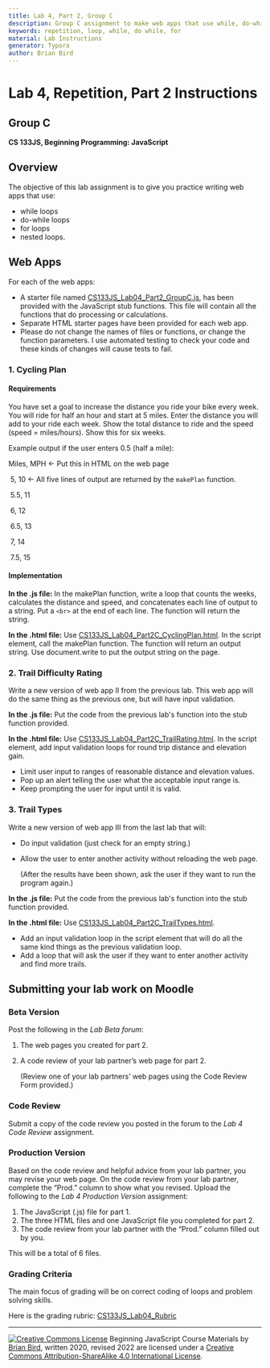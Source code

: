 ```yaml
---
title: Lab 4, Part 2, Group C
description: Group C assignment to make web apps that use while, do-while, and for loops as well as nested loops.
keywords: repetition, loop, while, do while, for
material: Lab Instructions
generator: Typora
author: Brian Bird
---
```



<h1>Lab 4, Repetition, Part 2 Instructions</h1>

<h2>Group C</h2>

**CS 133JS, Beginning Programming: JavaScript**

## Overview

The objective of this lab assignment is to give you practice writing web apps that use:  

- while loops
- do-while loops
- for loops
- nested loops.

## Web Apps

For each of the web apps:

- A starter file named [CS133JS_Lab04_Part2_GroupC.js](https://lcc-cit.github.io/CS133JS-CourseMaterials/Labs/Lab04/CS133JS_Lab04_Part2_GroupC.js), has been provided with the JavaScript stub functions. This file will contain all the functions that do processing or calculations.
- Separate HTML starter pages have been provided for each web app.
- Please do not change the names of files or functions, or change the function parameters. I use automated testing to check your code and these kinds of changes will cause tests to fail.

### 1. Cycling Plan

#### Requirements

You have set a goal to increase the distance you ride your bike every week. You will ride for half an hour and start at 5 miles. Enter the distance you will add to your ride each week. Show the total distance to ride and the speed (speed = miles/hours). Show this for six weeks. 

Example output if the user enters 0.5 (half a mile):


Miles, MPH        &leftarrow; Put this in HTML on the web page

​     5,      10          &leftarrow; All five lines of output are returned by the `makePlan` function.

​     5.5,   11

​     6,      12

​     6.5,   13

​     7,      14

​     7.5,   15

#### Implementation

**In the .js file:** In the makePlan function, write a loop that counts the weeks, calculates the distance and speed, and concatenates each line of output to a string. Put a `<br>` at the end of each line. The function will return the string.

**In the .html file:** Use [CS133JS_Lab04_Part2C_CyclingPlan.html](https://lcc-cit.github.io/CS133JS-CourseMaterials/Labs/Lab04/CS133JS_Lab04_Part2C_CyclingPlan.html). In the script element, call the makePlan function. The function will return an output string. Use document.write to put the output string on the page.

### 2. Trail Difficulty Rating

Write a new version of web app II from the previous lab. This web app will do the same thing as the previous one, but will have input validation.

**In the .js file:** Put the code from the previous lab's function into the stub function provided.

**In the .html file:** Use [CS133JS_Lab04_Part2C_TrailRating.html](https://lcc-cit.github.io/CS133JS-CourseMaterials/Labs/Lab04/CS133JS_Lab04_Part2C_TrailRating.html). In the script element, add input validation loops for round trip distance and elevation gain.

- Limit user input to ranges of reasonable distance and elevation values. 
- Pop up an alert telling the user what the acceptable input range is.
- Keep prompting the user for input until it is valid.

### 3. Trail Types

Write a new version of web app III from the last lab that will:

- Do input validation (just check for an empty string.)

- Allow the user to enter another activity without reloading the web page. 

  (After the results have been shown, ask the user if they want to run the program again.)

 **In the .js file:** Put the code from the previous lab's function into the stub function provided.

**In the .html file:** Use [CS133JS_Lab04_Part2C_TrailTypes.html](https://lcc-cit.github.io/CS133JS-CourseMaterials/Labs/Lab04/CS133JS_Lab04_Part2C_TrailTypes.html). 

- Add an input validation loop in the script element that will do all the same kind things as the previous validation loop.
- Add a loop that will ask the user if they want to enter another activity and find more trails.

## Submitting your lab work on Moodle

### Beta Version

Post the following in the *Lab Beta forum*:

1. The web pages you created for part 2.

2.  A code review of your lab partner’s web page for part 2. 

    (Review one of your lab partners’ web pages using the Code Review Form provided.)

### Code Review

Submit a copy of the code review you posted in the forum to the *Lab 4 Code Review* assignment.

### Production Version

 Based on the code review and helpful advice from your lab partner, you may revise your web page. On the code review from your lab partner, complete the “Prod.” column to show what you revised. Upload the following to the *Lab 4 Production Version* assignment:

1. The JavaScript (.js) file for part 1.
2. The three HTML files and one JavaScript file you completed for part 2.
3. The code review from your lab partner with the “Prod.” column filled out by you.

This will be a total of 6 files.

### Grading Criteria

The main focus of grading will be on correct coding of loops and problem solving skills.

Here is the grading rubric: [CS133JS_Lab04_Rubric](https://lcc-cit.github.io/CS133JS-CourseMaterials/Labs/Lab04/CS133JS_Lab04_Rubric.pdf)



------

[![Creative Commons License](https://i.creativecommons.org/l/by-sa/4.0/88x31.png)](http://creativecommons.org/licenses/by-sa/4.0/) Beginning JavaScript Course Materials by [Brian Bird](https://profbird.dev), written 2020, revised <time>2022</time> are licensed under a [Creative Commons Attribution-ShareAlike 4.0 International License](http://creativecommons.org/licenses/by-sa/4.0/). 
